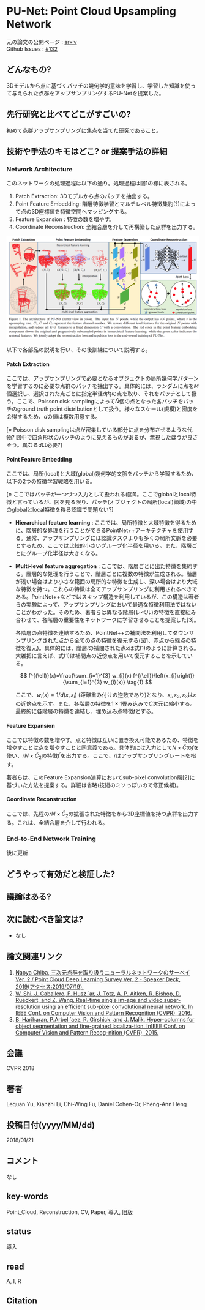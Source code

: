 # PU-Net: Point Cloud Upsampling Network

元の論文の公開ページ : [arxiv](https://arxiv.org/abs/1801.06761)  
Github Issues : [#132](https://github.com/Obarads/obarads.github.io/issues/132)

## どんなもの?
3Dモデルから点に基づくパッチの幾何学的意味を学習し、学習した知識を使って与えられた点群をアップサンプリングするPU-Netを提案した。

## 先行研究と比べてどこがすごいの?
初めて点群アップサンプリングに焦点を当てた研究であること。

## 技術や手法のキモはどこ? or 提案手法の詳細
### Network Architecture
このネットワークの処理過程は以下の通り。処理過程は図1の様に表される。

1. Patch Extraction: 3Dモデルから点のパッチを抽出する。
2. Point Feature Embedding: 階層特徴学習とマルチレベル特徴集約(?)によって点の3D座標値を特徴空間へマッピングする。
3. Feature Expansion : 特徴の数を増やす。
4. Coordinate Reconstruction: 全結合層を介して再構築した点群を出力する。

![fig1](img/PPCUN/fig1.png)

以下で各部品の説明を行い、その後訓練について説明する。

#### Patch Extraction
ここでは、アップサンプリングで必要となるオブジェクトの局所幾何学パターンを学習するのに必要な点群のパッチを抽出する。具体的には、ランダムに点を$M$個選択し、選択された点ごとに指定半径$d$内の点を取り、それをパッチとして扱う。ここで、Poisson disk samplingによって$\hat{N}$個の点となった各パッチをパッチのground truth point distributionとして扱う。様々なスケール(規模)と密度を会得するため、$d$の値は複数用意する。

[※ Poisson disk samplingは点が密集している部分に点を分布させるような代物? 図中で四角形状のパッチのように見えるものがあるが、無視したほうが良さそう。異なる$d$は必要?]

#### Point Feature Embedding
ここでは、局所(local)と大域(global)幾何学的文脈をパッチから学習するため、以下の2つの特徴学習戦略を用いる。

[※ ここではパッチが一つづつ入力として扱われる(図1)。ここでglobalとlocal特徴と言っているが、図を見る限り、パッチ(オブジェクトの局所(local)領域)の中のglobalとlocal特徴を得る認識で問題ない?]

- **Hierarchical feature learning** : ここでは、局所特徴と大域特徴を得るために、階層的な処理を行うことができるPointNet++アーキテクチャを使用する。通常、アップサンプリングには認識タスクよりも多くの局所文脈を必要とするため、ここでは比較的小さいグループ化半径を用いる。また、階層ごとにグループ化半径は大きくなる。
- **Multi-level feature aggregation** : ここでは、階層ごとに出た特徴を集約する。階層的な処理を行うことで、階層ごとに複数の特徴が生成される。階層が浅い場合はより小さな範囲の局所的な特徴を生成し、深い場合はより大域な特徴を持つ。これらの特徴は全てアップサンプリングに利用されるべきである。PointNet++などではスキップ構造を利用しているが、この構造は著者らの実験によって、アップサンプリングにおいて最適な特徴利用法ではないことがわかった。そのため、著者らは異なる階層(レベル)の特徴を直接組み合わせて、各階層の重要性をネットワークに学習させることを提案した[3]。

  各階層の点特徴を連結するため、PointNet++の補間法を利用してダウンサンプリングされた点から全ての点の特徴を復元する(図1、赤点から緑点の特徴を復元)。具体的には、階層$l$の補間された点$x$は式(1)のように計算される。大雑把に言えば、式(1)は補間点の近傍点を用いて復元することを示している。

  $$
  f^{(\ell)}(x)=\frac{\sum_{i=1}^{3} w_{i}(x) f^{(\ell)}\left(x_{i}\right)}{\sum_{i=1}^{3} w_{i}(x)} \tag{1}
  $$

  ここで、$w_ {i}(x)=1 / d\left(x, x_ {i}\right)$ (距離重み付けの逆数であり)となり、$x_ {i}, x_ {2}, x_ {3}$は$x$の近傍点を示す。また、各階層の特徴を$1\times 1$畳み込みで$C$次元に縮小する。最終的に各階層の特徴を連結し、埋め込み点特徴$f$とする。

#### Feature Expansion
ここでは特徴の数を増やす。点と特徴は互いに置き換え可能であるため、特徴を増やすことは点を増やすことと同意義である。具体的には入力として$N\times\tilde{C}$の$f$を使い、$rN\times\tilde{C}_ 2$の特徴$f^\prime$を出力する。ここで、$r$はアップサンプリングレートを指す。

著者らは、このFeature Expansion演算においてsub-pixel convolution層[2]に基づいた方法を提案する。詳細は省略(技術のミソっぽいので修正候補)。

#### Coordinate Reconstruction
ここでは、先程の$rN\times\tilde{C}_ 2$の拡張された特徴をから3D座標値を持つ点群を出力する。これは、全結合層を介して行われる。

### End-to-End Network Training
後に更新

## どうやって有効だと検証した?


## 議論はある?

## 次に読むべき論文は?
- なし

## 論文関連リンク
1. [Naoya Chiba, 三次元点群を取り扱うニューラルネットワークのサーベイ Ver. 2 / Point Cloud Deep Learning Survey Ver. 2 - Speaker Deck, 2019(アクセス:2019/07/19).](https://speakerdeck.com/nnchiba/point-cloud-deep-learning-survey-ver-2?slide=351)
2. [W. Shi, J. Caballero, F. Husz ́ ar, J. Totz, A. P. Aitken, R. Bishop, D. Rueckert, and Z. Wang. Real-time single im-age and video super-resolution using an efficient sub-pixel convolutional neural network. In IEEE Conf. on Computer Vision and Pattern Recognition (CVPR), 2016.](https://arxiv.org/abs/1609.05158)
3. [B. Hariharan, P.Arbel ́ aez, R. Girshick, and J. Malik. Hyper-columns for object segmentation and fine-grained localiza-tion. InIEEE Conf. on Computer Vision and Pattern Recog-nition (CVPR), 2015.](https://ieeexplore.ieee.org/document/7298642)

## 会議
CVPR 2018

## 著者
Lequan Yu, Xianzhi Li, Chi-Wing Fu, Daniel Cohen-Or, Pheng-Ann Heng

## 投稿日付(yyyy/MM/dd)
2018/01/21

## コメント
なし

## key-words
Point_Cloud, Reconstruction, CV, Paper, 導入, 旧版

## status
導入

## read
A, I, R

## Citation
